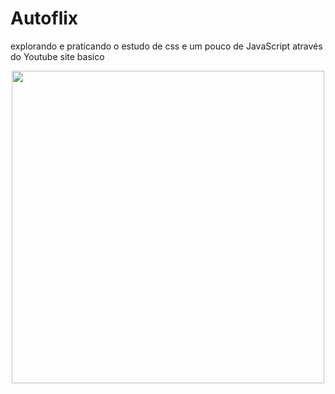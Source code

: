 # Autoflix

explorando e praticando o estudo de css e um pouco de JavaScript através do Youtube
site basico


<div align="center">
<img src="https://user-images.githubusercontent.com/94912867/235678560-c1869a8c-50a5-465f-8950-aa71145c0f39.jpg" width="500px" />
</div>

